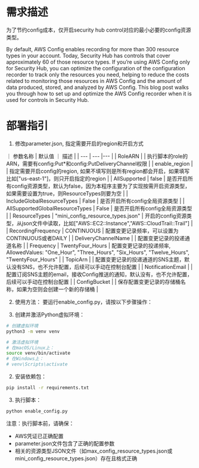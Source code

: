 # 需求描述

为了节约config成本，仅开启security hub control对应的最小必要的config资源类型。

By default, AWS Config enables recording for more than 300 resource types in your account. Today, Security Hub has controls that cover approximately 60 of those resource types. If you’re using AWS Config only for Security Hub, you can optimize the configuration of the configuration recorder to track only the resources you need, helping to reduce the costs related to monitoring those resources in AWS Config and the amount of data produced, stored, and analyzed by AWS Config. This blog post walks you through how to set up and optimize the AWS Config recorder when it is used for controls in Security Hub. 

# 部署指引

1. 修改parameter.json, 指定需要开启的region和开启方式

｜ 参数名称 | 默认值 ｜ 描述 |
| --- | --- |--- |
| RoleARN | <None> | 执行脚本的role的ARN，需要有config:Put*和config:PutDeliveryChannel权限 |
| enable_region | <All> | 指定需要开启config的region, 如果不填写则是所有region都会开启，如果填写比如["us-east-1"]，则只开启指定的region |
| AllSupported | false  | 是否开启所有config资源类型，默认为false，因为本程序主要为了实现按需开启资源类型，如果需要设置为true，则ResourceTypes则要为空 |
| IncludeGlobalResourceTypes | False | 是否开启所有config全局资源类型 |
| AllSupportedGlobalResourceTypes | False | 是否开启所有config全局资源类型 |
| ResourceTypes | "mini_config_resource_types.json" | 开启的config资源类型，从json文件中读取，比如["AWS::EC2::Instance","AWS::CloudTrail::Trail"] |
| RecordingFrequency | CONTINUOUS | 配置变更记录频率，可以设置为CONTINUOUS或者DAILY |
| DeliveryChannelName | <Generated> | 配置变更记录的投递通道名称 |
| Frequency | TwentyFour_Hours | 配置变更记录的投递频率, AllowedValues: "One_Hour", "Three_Hours", "Six_Hours", "Twelve_Hours", "TwentyFour_Hours" |
| TopicArn | <None> | 配置变更记录的投递通道的SNS主题，默认没有SNS，也不允许配置，后续可以手动在控制台配置 |
| NotificationEmail | <None> | 配置订阅SNS主题的email，接收Config推送的通知，默认没有，也不允许配置，后续可以手动在控制台配置 |
| ConfigBucket | <None> | 保存配置变更记录的存储桶名称，如果为空则会创建一个新的存储桶 |


2. 使用方法：
要运行enable_config.py，请按以下步骤操作：

1. 创建并激活Python虚拟环境：
```bash
# 创建虚拟环境
python3 -m venv venv

# 激活虚拟环境
# 在macOS/Linux上：
source venv/bin/activate
# 在Windows上：
# venv\Scripts\activate
 ```

2. 安装依赖包：
```bash
pip install -r requirements.txt
 ```

3. 执行脚本：
```bash
python enable_config.py
 ```

注意：执行脚本前，请确保：

- AWS凭证已正确配置
- parameter.json文件包含了正确的配置参数
- 相关的资源类型JSON文件（如max_config_resource_types.json或mini_config_resource_types.json）存在且格式正确